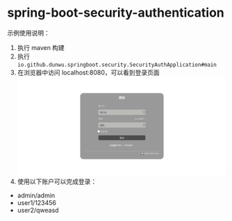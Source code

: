 # spring-boot-security-authentication

示例使用说明：

1. 执行 maven 构建
2. 执行 `io.github.dunwu.springboot.security.SecurityAuthApplication#main`
3. 在浏览器中访问 localhost:8080，可以看到登录页面
   ![](https://raw.githubusercontent.com/dunwu/images/master/snap/20221008182928.png)
4. 使用以下账户可以完成登录：
  - admin/admin
  - user1/123456
  - user2/qweasd
